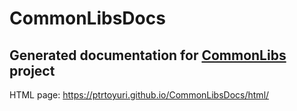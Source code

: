 # CommonLibsDocs

## Generated documentation for [CommonLibs](https://github.com/ptrToYuri/CommonLibs) project

HTML page: https://ptrtoyuri.github.io/CommonLibsDocs/html/
